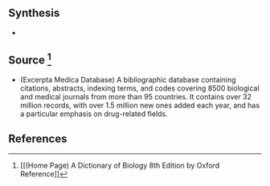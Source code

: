 ## Synthesis
- 
## Source [^1]
- (Excerpta Medica Database) A bibliographic database containing citations, abstracts, indexing terms, and codes covering 8500 biological and medical journals from more than 95 countries. It contains over 32 million records, with over 1.5 million new ones added each year, and has a particular emphasis on drug-related fields.
## References

[^1]: [[(Home Page) A Dictionary of Biology 8th Edition by Oxford Reference]]